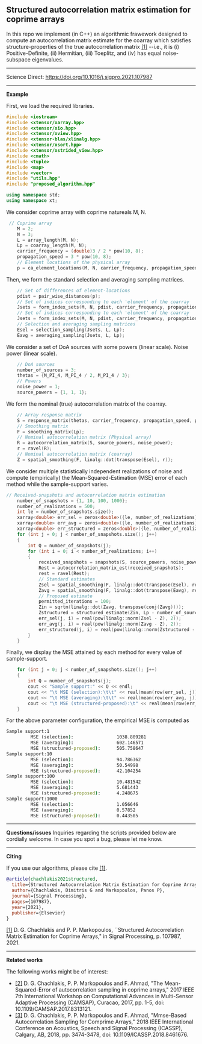 
## Structured autocorrelation matrix estimation for coprime arrays

In this repo we implement (in C++) an algorithmic frawework designed to compute an autocorrelation matrix estimate for the coarray which satisfies structure-properties of the true autocorrelation matrix [[1]](https://doi.org/10.1016/j.sigpro.2021.107987) --i.e., it is (i) Positive-Definite, (ii) Hermitian, (iii) Toeplitz, and (iv) has equal noise-subspace eigenvalues. 

---

Science Direct: https://doi.org/10.1016/j.sigpro.2021.107987

---

**Example**

First, we load the required libraries.
```cpp
#include <iostream>
#include <xtensor/xarray.hpp>
#include <xtensor/xio.hpp>
#include <xtensor/xview.hpp>
#include <xtensor-blas/xlinalg.hpp>
#include <xtensor/xsort.hpp>
#include <xtensor/xstrided_view.hpp>
#include <cmath>
#include <tuple>
#include <map>
#include <vector>
#include "utils.hpp"
#include "proposed_algorithm.hpp"

using namespace std;
using namespace xt;
```
We consider coprime array with coprime natureals M, N.
```cpp
 // Coprime array
    M = 2;
    N = 3;
    L = array_length(M, N);
    Lp = coarray_length(M, N);
    carrier_frequency = (double)3 / 2 * pow(10, 8);
    propagation_speed = 3 * pow(10, 8);
    // Element locations of the physical array
    p = ca_element_locations(M, N, carrier_frequency, propagation_speed);
```
Then, we form the standard selection and averaging sampling matrices. 
```cpp
    // Set of differences of element-locations
    pdist = pair_wise_distances(p);
    // Set of indices corresponding to each 'element' of the coarray
    Jsets = form_index_sets(M, N, pdist, carrier_frequency, propagation_speed);
    // Set of indices corresponding to each 'element' of the coarray
    Jsets = form_index_sets(M, N, pdist, carrier_frequency, propagation_speed);
    // Selection and averaging sampling matrices
    Esel = selection_sampling(Jsets, L, Lp);
    Eavg = averaging_sampling(Jsets, L, Lp);
```
We consider a set of DoA sources with some powers (linear scale). Noise power (linear scale).
```cpp
    // DoA sources
    number_of_sources = 3;
    thetas = {M_PI_4, M_PI_4 / 2, M_PI_4 / 3};
    // Powers
    noise_power = 1;
    source_powers = {1, 1, 1};
```
We form the nominal (true) autocorrelation matrix of the coarray.
```cpp
    // Array response matrix
    S = response_matrix(thetas, carrier_frequency, propagation_speed, p);
    // Smoothing matrix
    F = smoothing_matrix(Lp);
    // Nominal autocorrelation matrix (Physical array)
    R = autocorrelation_matrix(S, source_powers, noise_power);
    r = ravel(R);
    // Nominal autocorrelation matrix (coarray)
    Z = spatial_smoothing(F, linalg::dot(transpose(Esel), r));
```
We consider multiple statistically independent realizations of noise and compute (empirically) the Mean-Squared-Estimation (MSE) error of each method while the sample-support varies. 
```cpp
// Received-snapshots and autocorrelation matrix estimation
    number_of_snapshots = {1, 10, 100, 1000};
    number_of_realizations = 500;
    int le = number_of_snapshots.size();
    xarray<double> err_sel = zeros<double>({le, number_of_realizations});
    xarray<double> err_avg = zeros<double>({le, number_of_realizations});
    xarray<double> err_structured = zeros<double>({le, number_of_realizations});
    for (int j = 0; j < number_of_snapshots.size(); j++)
    {
        int Q = number_of_snapshots(j);
        for (int i = 0; i < number_of_realizations; i++)
        {
            received_snapshots = snapshots(S, source_powers, noise_power, Q);
            Rest = autocorrelation_matrix_est(received_snapshots);
            rest = ravel(Rest);
            // Standard estimates
            Zsel = spatial_smoothing(F, linalg::dot(transpose(Esel), rest));
            Zavg = spatial_smoothing(F, linalg::dot(transpose(Eavg), rest));
            // Proposed estimate
            permitted_iterations = 100;
            Zin = sqrtm(linalg::dot(Zavg, transpose(conj(Zavg))));
            Zstructured = structured_estimate(Zin, Lp - number_of_sources, permitted_iterations, false);
            err_sel(j, i) = real(pow(linalg::norm(Zsel - Z), 2));
            err_avg(j, i) = real(pow(linalg::norm(Zavg - Z), 2));
            err_structured(j, i) = real(pow(linalg::norm(Zstructured - Z), 2));
        }
    }
```
Finally, we display the MSE attained by each method for every value of sample-support. 
```cpp
    for (int j = 0; j < number_of_snapshots.size(); j++)
    {
        int Q = number_of_snapshots(j);
        cout << "Sample support:" << Q << endl;
        cout << "\t MSE (selection):\t\t" << real(mean(row(err_sel, j))) << endl;
        cout << "\t MSE (averaging):\t\t" << real(mean(row(err_avg, j))) << endl;
        cout << "\t MSE (structured-proposed):\t" << real(mean(row(err_structured, j))) << endl;
    }
```
For the above parameter configuration, the empirical MSE is computed as 

```cmd
Sample support:1
         MSE (selection):                1038.809281
         MSE (averaging):                602.146571
         MSE (structured-proposed):      505.758647
Sample support:10
         MSE (selection):                94.786362
         MSE (averaging):                50.54998 
         MSE (structured-proposed):      42.104254
Sample support:100
         MSE (selection):                10.481542
         MSE (averaging):                5.681443
         MSE (structured-proposed):      4.248675
Sample support:1000
         MSE (selection):                1.056646
         MSE (averaging):                0.57852 
         MSE (structured-proposed):      0.443505
```

---
**Questions/issues**
Inquiries regarding the scripts provided below are cordially welcome. In case you spot a bug, please let me know. 

---
**Citing**

If you use our algorithms, please cite [[1]](https://doi.org/10.1016/j.sigpro.2021.107987).

```bibtex
@article{chachlakis2021structured,
  title={Structured Autocorrelation Matrix Estimation for Coprime Arrays},
  author={Chachlakis, Dimitris G and Markopoulos, Panos P},
  journal={Signal Processing},
  pages={107987},
  year={2021},
  publisher={Elsevier}
}
```
[[1]](https://doi.org/10.1016/j.sigpro.2021.107987) D. G. Chachlakis and P. P. Markopoulos, ``Structured Autocorrelation Matrix Estimation for Coprime Arrays," in Signal Processing, p. 107987, 2021.

---

**Related works**

The following works might be of interest:

* [[2]](https://ieeexplore.ieee.org/document/8313121) D. G. Chachlakis, P. P. Markopoulos and F. Ahmad, "The Mean-Squared-Error of autocorrelation sampling in coprime arrays," 2017 IEEE 7th International Workshop on Computational Advances in Multi-Sensor Adaptive Processing (CAMSAP), Curacao, 2017, pp. 1-5, doi: 10.1109/CAMSAP.2017.8313121.
* [[3]](https://ieeexplore.ieee.org/document/8461676) D. G. Chachlakis, P. P. Markopoulos and F. Ahmad, "Mmse-Based Autocorrelation Sampling for Comprime Arrays," 2018 IEEE International Conference on Acoustics, Speech and Signal Processing (ICASSP), Calgary, AB, 2018, pp. 3474-3478, doi: 10.1109/ICASSP.2018.8461676.
